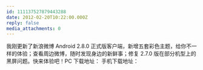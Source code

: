 ```yaml
---
id: 111137527879443288
date: 2012-02-20T10:22:00.000Z
reply: false
media_attachments: 0
---
```


我刚更新了新浪微博 Android 2.8.0 正式版客户端，新增五套彩色主题，给你不一样的体验；查看周边微博，随时发现身边的新鲜事；修复 2.7.0 版在部分机型上的黑屏问题。快来体验吧！PC 下载地址： 手机下载地址： ​​​​

